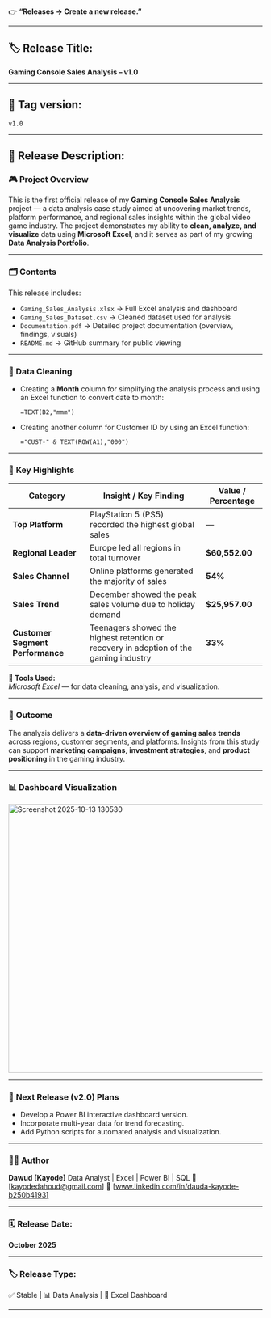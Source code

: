 👉 **“Releases → Create a new release.”**

---

## 🏷️ **Release Title:**

**Gaming Console Sales Analysis – v1.0**

---

## 🧾 **Tag version:**

`v1.0`

---

## 🧩 **Release Description:**

### 🎮 **Project Overview**

This is the first official release of my **Gaming Console Sales Analysis** project — a data analysis case study aimed at uncovering market trends, platform performance, and regional sales insights within the global video game industry.
The project demonstrates my ability to **clean, analyze, and visualize** data using **Microsoft Excel**, and it serves as part of my growing **Data Analysis Portfolio**.

---

### 🗂️ **Contents**

This release includes:

* `Gaming_Sales_Analysis.xlsx` → Full Excel analysis and dashboard
* `Gaming_Sales_Dataset.csv` → Cleaned dataset used for analysis
* `Documentation.pdf` → Detailed project documentation (overview, findings, visuals)
* `README.md` → GitHub summary for public viewing
  
---

### 🧹 Data Cleaning
- Creating a **Month** column for simplifying the analysis process and using an Excel function to convert date to month:  
  ```excel
  =TEXT(B2,"mmm")
- Creating another column for Customer ID by using an Excel function:
  ```excel
  ="CUST-" & TEXT(ROW(A1),"000")

---


### 🧠 **Key Highlights**

| **Category** | **Insight / Key Finding** | **Value / Percentage** |
|---------------|----------------------------|------------------------|
| **Top Platform** | PlayStation 5 (PS5) recorded the highest global sales | — |
| **Regional Leader** | Europe led all regions in total turnover | **$60,552.00** |
| **Sales Channel** | Online platforms generated the majority of sales | **54%** |
| **Sales Trend** | December showed the peak sales volume due to holiday demand | **$25,957.00** |
| **Customer Segment Performance** | Teenagers showed the highest retention or recovery in adoption of the gaming industry | **33%** |

**🧰 Tools Used:**  
*Microsoft Excel* — for data cleaning, analysis, and visualization.

---

### 🏁 **Outcome**

The analysis delivers a **data-driven overview of gaming sales trends** across regions, customer segments, and platforms.
Insights from this study can support **marketing campaigns**, **investment strategies**, and **product positioning** in the gaming industry.

---
### 📊 **Dashboard Visualization**


<img width="904" height="532" alt="Screenshot 2025-10-13 130530" src="https://github.com/user-attachments/assets/0c43b981-f022-41f8-ae90-44b073ddc27c" />

---

### 🚀 **Next Release (v2.0) Plans**

* Develop a Power BI interactive dashboard version.
* Incorporate multi-year data for trend forecasting.
* Add Python scripts for automated analysis and visualization.

---

### 👨‍💻 **Author**

**Dawud [Kayode]**
Data Analyst | Excel | Power BI | SQL
📧 [kayodedahoud@gmail.com]
🔗 [www.linkedin.com/in/dauda-kayode-b250b4193]


---

### 🗓️ **Release Date:**

**October 2025**

---

### 🏷️ **Release Type:**

✅ Stable | 📊 Data Analysis | 📁 Excel Dashboard

---

